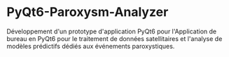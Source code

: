 # PyQt6-Paroxysm-Analyzer
Développement d'un prototype d'application PyQt6 pour l'Application de bureau en PyQt6 pour le traitement de données satellitaires et l'analyse de modèles prédictifs dédiés aux événements paroxystiques.

